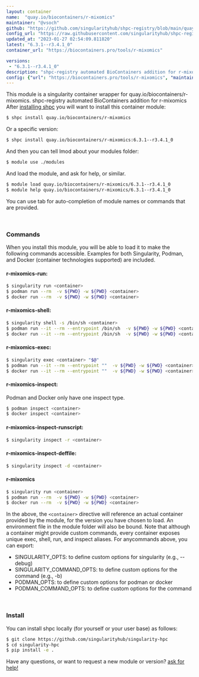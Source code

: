 ```yaml
---
layout: container
name:  "quay.io/biocontainers/r-mixomics"
maintainer: "@vsoch"
github: "https://github.com/singularityhub/shpc-registry/blob/main/quay.io/biocontainers/r-mixomics/container.yaml"
config_url: "https://raw.githubusercontent.com/singularityhub/shpc-registry/main/quay.io/biocontainers/r-mixomics/container.yaml"
updated_at: "2023-01-27 02:54:09.811820"
latest: "6.3.1--r3.4.1_0"
container_url: "https://biocontainers.pro/tools/r-mixomics"

versions:
 - "6.3.1--r3.4.1_0"
description: "shpc-registry automated BioContainers addition for r-mixomics"
config: {"url": "https://biocontainers.pro/tools/r-mixomics", "maintainer": "@vsoch", "description": "shpc-registry automated BioContainers addition for r-mixomics", "latest": {"6.3.1--r3.4.1_0": "sha256:121980c68e9a060fc3a093e67ea8b81fe024ffd901282ebb4c547ceb352becef"}, "tags": {"6.3.1--r3.4.1_0": "sha256:121980c68e9a060fc3a093e67ea8b81fe024ffd901282ebb4c547ceb352becef"}, "docker": "quay.io/biocontainers/r-mixomics"}
---
```


This module is a singularity container wrapper for quay.io/biocontainers/r-mixomics.
shpc-registry automated BioContainers addition for r-mixomics
After [installing shpc](#install) you will want to install this container module:


```bash
$ shpc install quay.io/biocontainers/r-mixomics
```

Or a specific version:

```bash
$ shpc install quay.io/biocontainers/r-mixomics:6.3.1--r3.4.1_0
```

And then you can tell lmod about your modules folder:

```bash
$ module use ./modules
```

And load the module, and ask for help, or similar.

```bash
$ module load quay.io/biocontainers/r-mixomics/6.3.1--r3.4.1_0
$ module help quay.io/biocontainers/r-mixomics/6.3.1--r3.4.1_0
```

You can use tab for auto-completion of module names or commands that are provided.

<br>

### Commands

When you install this module, you will be able to load it to make the following commands accessible.
Examples for both Singularity, Podman, and Docker (container technologies supported) are included.

#### r-mixomics-run:

```bash
$ singularity run <container>
$ podman run --rm  -v ${PWD} -w ${PWD} <container>
$ docker run --rm  -v ${PWD} -w ${PWD} <container>
```

#### r-mixomics-shell:

```bash
$ singularity shell -s /bin/sh <container>
$ podman run --it --rm --entrypoint /bin/sh  -v ${PWD} -w ${PWD} <container>
$ docker run --it --rm --entrypoint /bin/sh  -v ${PWD} -w ${PWD} <container>
```

#### r-mixomics-exec:

```bash
$ singularity exec <container> "$@"
$ podman run --it --rm --entrypoint ""  -v ${PWD} -w ${PWD} <container> "$@"
$ docker run --it --rm --entrypoint ""  -v ${PWD} -w ${PWD} <container> "$@"
```

#### r-mixomics-inspect:

Podman and Docker only have one inspect type.

```bash
$ podman inspect <container>
$ docker inspect <container>
```

#### r-mixomics-inspect-runscript:

```bash
$ singularity inspect -r <container>
```

#### r-mixomics-inspect-deffile:

```bash
$ singularity inspect -d <container>
```



#### r-mixomics

```bash
$ singularity run <container>
$ podman run --rm  -v ${PWD} -w ${PWD} <container>
$ docker run --rm  -v ${PWD} -w ${PWD} <container>
```


In the above, the `<container>` directive will reference an actual container provided
by the module, for the version you have chosen to load. An environment file in the
module folder will also be bound. Note that although a container
might provide custom commands, every container exposes unique exec, shell, run, and
inspect aliases. For anycommands above, you can export:

 - SINGULARITY_OPTS: to define custom options for singularity (e.g., --debug)
 - SINGULARITY_COMMAND_OPTS: to define custom options for the command (e.g., -b)
 - PODMAN_OPTS: to define custom options for podman or docker
 - PODMAN_COMMAND_OPTS: to define custom options for the command

<br>

### Install

You can install shpc locally (for yourself or your user base) as follows:

```bash
$ git clone https://github.com/singularityhub/singularity-hpc
$ cd singularity-hpc
$ pip install -e .
```

Have any questions, or want to request a new module or version? [ask for help!](https://github.com/singularityhub/singularity-hpc/issues)